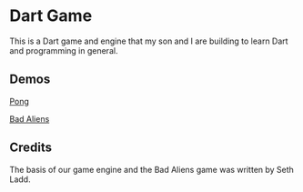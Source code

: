 Dart Game
=========

This is a Dart game and engine that my son and I are building to learn Dart and programming in general.

Demos
-----

 [Pong](http://ejsmith.github.com/DartGame/Content/Pong/index.html)
 
 [Bad Aliens](http://ejsmith.github.com/DartGame/Content/BadAliens/index.html)

Credits
-------

The basis of our game engine and the Bad Aliens game was written by Seth Ladd.
